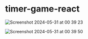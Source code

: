 # timer-game-react

![Screenshot 2024-05-31 at 00 39 23](https://github.com/NovakVed/timer-game-react/assets/9297079/332c0eb9-7d1a-4b66-85be-1b88f8d6ae1e)

![Screenshot 2024-05-31 at 00 39 50](https://github.com/NovakVed/timer-game-react/assets/9297079/ab6259ae-b94d-41ad-b022-d79ff8234461)

